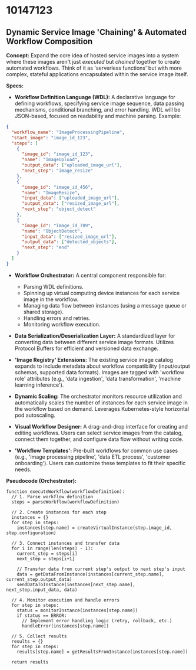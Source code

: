 # 10147123

## Dynamic Service Image 'Chaining' & Automated Workflow Composition

**Concept:** Expand the core idea of hosted service images into a system where these images aren't just *executed* but *chained* together to create automated workflows. Think of it as 'serverless functions' but with more complex, stateful applications encapsulated within the service image itself.

**Specs:**

*   **Workflow Definition Language (WDL):** A declarative language for defining workflows, specifying service image sequence, data passing mechanisms, conditional branching, and error handling.  WDL will be JSON-based, focused on readability and machine parsing.  Example:

```json
{
  "workflow_name": "ImageProcessingPipeline",
  "start_image": "image_id_123",
  "steps": [
    {
      "image_id": "image_id_123",
      "name": "ImageUpload",
      "output_data": ["uploaded_image_url"],
      "next_step": "image_resize"
    },
    {
      "image_id": "image_id_456",
      "name": "ImageResize",
      "input_data": ["uploaded_image_url"],
      "output_data": ["resized_image_url"],
      "next_step": "object_detect"
    },
    {
      "image_id": "image_id_789",
      "name": "ObjectDetect",
      "input_data": ["resized_image_url"],
      "output_data": ["detected_objects"],
      "next_step": "end"
    }
  ]
}
```

*   **Workflow Orchestrator:** A central component responsible for:
    *   Parsing WDL definitions.
    *   Spinning up virtual computing device instances for each service image in the workflow.
    *   Managing data flow between instances (using a message queue or shared storage).
    *   Handling errors and retries.
    *   Monitoring workflow execution.

*   **Data Serialization/Deserialization Layer:** A standardized layer for converting data between different service image formats.  Utilizes Protocol Buffers for efficient and versioned data exchange.

*   **'Image Registry' Extensions:**  The existing service image catalog expands to include metadata about workflow compatibility (input/output schemas, supported data formats).  Images are tagged with 'workflow role' attributes (e.g., 'data ingestion', 'data transformation', 'machine learning inference').

*   **Dynamic Scaling:** The orchestrator monitors resource utilization and automatically scales the number of instances for each service image in the workflow based on demand.  Leverages Kubernetes-style horizontal pod autoscaling.

*   **Visual Workflow Designer:** A drag-and-drop interface for creating and editing workflows.  Users can select service images from the catalog, connect them together, and configure data flow without writing code.

*   **'Workflow Templates':** Pre-built workflows for common use cases (e.g., 'image processing pipeline', 'data ETL process', 'customer onboarding').  Users can customize these templates to fit their specific needs.

**Pseudocode (Orchestrator):**

```
function executeWorkflow(workflowDefinition):
  // 1. Parse workflow definition
  steps = parseWorkflow(workflowDefinition)

  // 2. Create instances for each step
  instances = {}
  for step in steps:
    instances[step.name] = createVirtualInstance(step.image_id, step.configuration)

  // 3. Connect instances and transfer data
  for i in range(len(steps) - 1):
    current_step = steps[i]
    next_step = steps[i+1]

    // Transfer data from current step's output to next step's input
    data = getDataFromInstance(instances[current_step.name], current_step.output_data)
    sendDataToInstance(instances[next_step.name], next_step.input_data, data)

  // 4. Monitor execution and handle errors
  for step in steps:
    status = monitorInstance(instances[step.name])
    if status == ERROR:
      // Implement error handling logic (retry, rollback, etc.)
      handleError(instances[step.name])

  // 5. Collect results
  results = {}
  for step in steps:
    results[step.name] = getResultsFromInstance(instances[step.name])

  return results
```